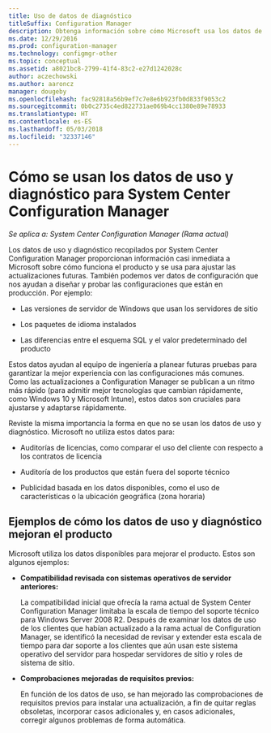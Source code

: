```yaml
---
title: Uso de datos de diagnóstico
titleSuffix: Configuration Manager
description: Obtenga información sobre cómo Microsoft usa los datos de uso y diagnóstico que System Center Configuration Manager recopila.
ms.date: 12/29/2016
ms.prod: configuration-manager
ms.technology: configmgr-other
ms.topic: conceptual
ms.assetid: a8021bc8-2799-41f4-83c2-e27d1242028c
author: aczechowski
ms.author: aaroncz
manager: dougeby
ms.openlocfilehash: fac92818a56b9ef7c7e8e6b923fb0d833f9053c2
ms.sourcegitcommit: 0b0c2735c4ed822731ae069b4cc1380e89e78933
ms.translationtype: HT
ms.contentlocale: es-ES
ms.lasthandoff: 05/03/2018
ms.locfileid: "32337146"
---
```

# <a name="how-diagnostics-and-usage-data-is-used-for-system-center-configuration-manager"></a>Cómo se usan los datos de uso y diagnóstico para System Center Configuration Manager

*Se aplica a: System Center Configuration Manager (Rama actual)*

Los datos de uso y diagnóstico recopilados por System Center Configuration Manager proporcionan información casi inmediata a Microsoft sobre cómo funciona el producto y se usa para ajustar las actualizaciones futuras. También podemos ver datos de configuración que nos ayudan a diseñar y probar las configuraciones que están en producción. Por ejemplo:  

-   Las versiones de servidor de Windows que usan los servidores de sitio  

-   Los paquetes de idioma instalados  

-   Las diferencias entre el esquema SQL y el valor predeterminado del producto  

Estos datos ayudan al equipo de ingeniería a planear futuras pruebas para garantizar la mejor experiencia con las configuraciones más comunes. Como las actualizaciones a Configuration Manager se publican a un ritmo más rápido (para admitir mejor tecnologías que cambian rápidamente, como Windows 10 y Microsoft Intune), estos datos son cruciales para ajustarse y adaptarse rápidamente.  

Reviste la misma importancia la forma en que no se usan los datos de uso y diagnóstico. Microsoft no utiliza estos datos para:  

-   Auditorías de licencias, como comparar el uso del cliente con respecto a los contratos de licencia  

-   Auditoría de los productos que están fuera del soporte técnico  

-   Publicidad basada en los datos disponibles, como el uso de características o la ubicación geográfica (zona horaria)  

##  <a name="bkmk_improve"></a> Ejemplos de cómo los datos de uso y diagnóstico mejoran el producto  
Microsoft utiliza los datos disponibles para mejorar el producto. Estos son algunos ejemplos:  

-   **Compatibilidad revisada con sistemas operativos de servidor anteriores:**  

     La compatibilidad inicial que ofrecía la rama actual de System Center Configuration Manager limitaba la escala de tiempo del soporte técnico para Windows Server 2008 R2. Después de examinar los datos de uso de los clientes que habían actualizado a la rama actual de Configuration Manager, se identificó la necesidad de revisar y extender esta escala de tiempo para dar soporte a los clientes que aún usan este sistema operativo del servidor para hospedar servidores de sitio y roles de sistema de sitio.  

-   **Comprobaciones mejoradas de requisitos previos:**  

     En función de los datos de uso, se han mejorado las comprobaciones de requisitos previos para instalar una actualización, a fin de quitar reglas obsoletas, incorporar casos adicionales y, en casos adicionales, corregir algunos problemas de forma automática.  
